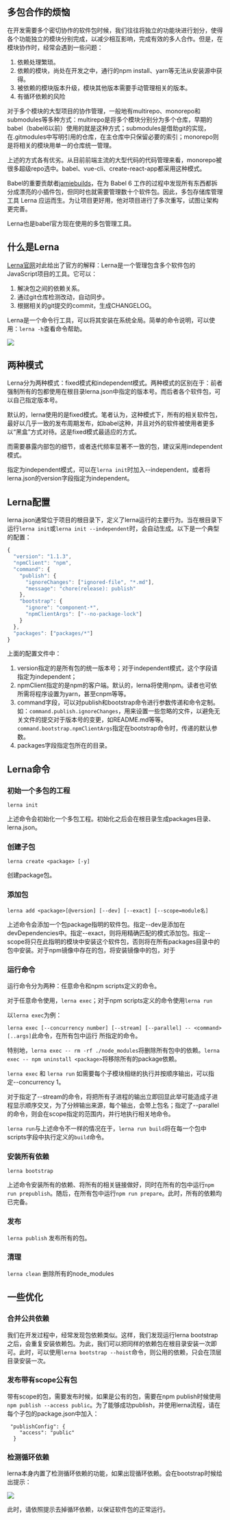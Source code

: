 ## 多包合作的烦恼

在开发需要多个密切协作的软件包时候，我们往往将独立的功能块进行划分，使得各个功能独立的模块分别完成，以减少相互影响，完成有效的多人合作。但是，在模块协作时，经常会遇到一些问题：

1. 依赖处理繁琐。
1. 依赖的模块，尚处在开发之中，通行的npm install、yarn等无法从安装源中获得。
1. 被依赖的模块版本升级，模块其他版本需要手动管理相关的版本。
1. 有循环依赖的风险

对于多个模块的大型项目的协作管理，一般地有multirepo、monorepo和submodules等多种方式：multirepo是将多个模块分别分为多个仓库，早期的babel（babel6以前）使用的就是这种方式；submodules是借助git的实现，在.gitmodules中写明引用的仓库，在主仓库中只保留必要的索引；monorepo则是将相关的模块用单一的仓库统一管理。

上述的方式各有优劣。从目前前端主流的大型代码的代码管理来看，monorepo被很多超级repo选中。babel、vue-cli、create-react-app都采用这种模式。

Babel的重要贡献者[jamiebuilds](https://github.com/jamiebuilds)，在为 Babel 6 工作的过程中发现所有东西都拆分成漂亮的小插件包，但同时也就需要管理数十个软件包。因此，多包存储库管理工具 Lerna 应运而生。为让项目更好用，他对项目进行了多次重写，试图让架构更完善。

Lerna也是babel官方现在使用的多包管理工具。

## 什么是Lerna

[Lerna官网](https://lerna.js.org/)对此给出了官方的解释：Lerna是一个管理包含多个软件包的JavaScript项目的工具。它可以：

1. 解决包之间的依赖关系。
1. 通过git仓库检测改动，自动同步。
1. 根据相关的git提交的commit，生成CHANGELOG。

Lerna是一个命令行工具，可以将其安装在系统全局。简单的命令说明，可以使用：`lerna -h`查看命令帮助。

![](https://p0.ssl.qhimg.com/t01c055cac678a945e9.png)

## 两种模式

Lerna分为两种模式：fixed模式和independent模式。两种模式的区别在于：前者强制所有的包都使用在根目录lerna.json中指定的版本号。而后者各个软件包，可以自己指定版本号。

默认的，lerna使用的是fixed模式。笔者认为，这种模式下，所有的相关软件包，最好以几乎一致的发布周期发布，如babel这种，并且对外的软件被使用者更多以“黑盒”方式对待。这是fixed模式最适应的方式。

而需要暴露内部包的细节，或者迭代频率显著不一致的包，建议采用independent模式。

指定为independent模式，可以在`lerna init`时加入--independent，或者将lerna.json的version字段指定为independent。

## Lerna配置

lerna.json通常位于项目的根目录下，定义了lerna运行的主要行为。当在根目录下运行`lerna init`或`lerna init --independent`时，会自动生成。以下是一个典型的配置：

```Javascript
{
  "version": "1.1.3",
  "npmClient": "npm",
  "command": {
    "publish": {
      "ignoreChanges": ["ignored-file", "*.md"],
      "message": "chore(release): publish"
    },
    "bootstrap": {
      "ignore": "component-*",
      "npmClientArgs": ["--no-package-lock"]
    }
  },
  "packages": ["packages/*"]
}
```

上面的配置文件中：

1. version指定的是所有包的统一版本号；对于independent模式，这个字段请指定为independent；
1. npmClient指定的是npm的客户端。默认的，lerna将使用npm。读者也可依所需将程序设置为yarn，甚至cnpm等等。
1. command字段，可以对publish和bootstrap命令进行参数传递和命令定制。如：`command.publish.ignoreChanges`，用来设置一些忽略的文件，以避免无关文件的提交对于版本号的变更，如README.md等等。`command.bootstrap.npmClientArgs`指定在bootstrap命令时，传递的默认参数。
1. packages字段指定包所在的目录。

## Lerna命令

### 初始一个多包的工程

```lerna init```
 
上述命令会初始化一个多包工程。初始化之后会在根目录生成packages目录、lerna.json。

### 创建子包

```lerna create <package> [-y]```

创建package包。

### 添加包

```lerna add <package>[@version] [--dev] [--exact] [--scope=module名]```

上述命令会添加一个包package指明的软件包。指定--dev是添加在devDependencies中。指定--exact，则将用精确匹配的模式添加包。指定--scope将只在此指明的模块中安装这个软件包，否则将在所有packages目录中的包中安装。对于npm镜像中存在的包，将安装镜像中的包，对于

### 运行命令

运行命令分为两种：任意命令和npm scripts定义的命令。

对于任意命令使用，`lerna exec`；对于npm scripts定义的命令使用`lerna run`

以`lerna exec`为例：

```lerna exec [--concurrency number] [--stream] [--parallel] -- <command> [..args]```此命令，在所有包中运行 <command>所指定的命令。

特别地，`lerna exec -- rm -rf ./node_modules`将删除所有包中的依赖。`lerna exec -- npm uninstall <package>`将移除所有的package依赖。

`lerna exec` 和 `lerna run` 如需要每个子模块相继的执行并按顺序输出，可以指定--concurrency 1。

对于指定了--stream的命令，将把所有子进程的输出立即回显此举可能造成子进程显示顺序交叉，为了分辨输出来源，每个输出，会带上包名；指定了--parallel的命令，则会在scope指定的范围内，并行地执行相关地命令。

`lerna run`与上述命令不一样的情况在于，`lerna run build`将在每一个包中scripts字段中执行定义的`build`命令。

### 安装所有依赖

`lerna bootstrap`

上述命令安装所有的依赖、将所有的相关链接做好，同时在所有的包中运行`npm run prepublish`。随后，在所有包中运行`npm run prepare`。此时，所有的依赖均已完备。

### 发布

`lerna publish` 发布所有的包。

### 清理

`lerna clean` 删除所有的node_modules

## 一些优化

### 合并公共依赖

我们在开发过程中，经常发现包依赖类似。这样，我们发现运行lerna bootstrap之后，会重复安装依赖包。为此，我们可以把同样的依赖包在根目录安装一次即可。此时，可以使用`lerna bootstrap --hoist`命令，则公用的依赖，只会在顶层目录安装一次。

### 发布带有scope公有包

带有scope的包，需要发布时候，如果是公有的包，需要在npm publish时候使用`npm publish --access public`。为了能够成功publish，并使用lerna流程，请在每个子包的package.json中加入：

```
 "publishConfig": {
    "access": "public"
  }
```

### 检测循环依赖

lerna本身内置了检测循环依赖的功能，如果出现循环依赖。会在bootstrap时候给出提示：

![](https://p1.ssl.qhimg.com/t012758899df6770754.png)

此时，请依照提示去掉循环依赖，以保证软件包的正常运行。
